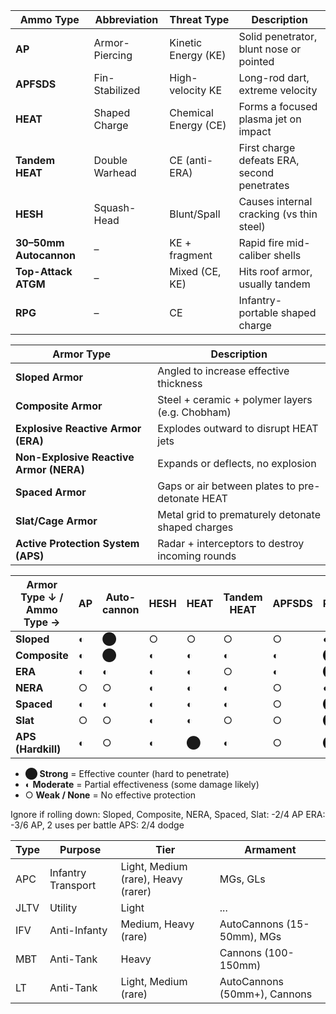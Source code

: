 | **Ammo Type**          | **Abbreviation** | **Threat Type**      | Description                                 |
| ---------------------- | ---------------- | -------------------- | ------------------------------------------- |
| **AP**                 | Armor-Piercing   | Kinetic Energy (KE)  | Solid penetrator, blunt nose or pointed     |
| **APFSDS**             | Fin-Stabilized   | High-velocity KE     | Long-rod dart, extreme velocity             |
| **HEAT**               | Shaped Charge    | Chemical Energy (CE) | Forms a focused plasma jet on impact        |
| **Tandem HEAT**        | Double Warhead   | CE (anti-ERA)        | First charge defeats ERA, second penetrates |
| **HESH**               | Squash-Head      | Blunt/Spall          | Causes internal cracking (vs thin steel)    |
| **30–50mm Autocannon** | –                | KE + fragment        | Rapid fire mid-caliber shells               |
| **Top-Attack ATGM**    | –                | Mixed (CE, KE)       | Hits  roof armor, usually tandem            |
| **RPG**                | –                | CE                   | Infantry-portable shaped charge             |

| **Armor Type**                          | Description                                       |
| --------------------------------------- | ------------------------------------------------- |
| **Sloped Armor**                        | Angled to increase effective thickness            |
| **Composite Armor**                     | Steel + ceramic + polymer layers (e.g. Chobham)   |
| **Explosive Reactive Armor (ERA)**      | Explodes outward to disrupt HEAT jets             |
| **Non-Explosive Reactive Armor (NERA)** | Expands or deflects, no explosion                 |
| **Spaced Armor**                        | Gaps or air between plates to pre-detonate HEAT   |
| **Slat/Cage Armor**                     | Metal grid to prematurely detonate shaped charges |
| **Active Protection System (APS)**      | Radar + interceptors to destroy incoming rounds   |

| **Armor Type ↓ / Ammo Type →** | AP  | Auto- cannon | HESH | HEAT | Tandem HEAT | APFSDS | RPG | Top-Attack ATGM |     |
| ------------------------------ | --- | ------------ | ---- | ---- | ----------- | ------ | --- | --------------- | --- |
| **Sloped**                     | ◐   | ⬤            | ○    | ○    | ○           | ○      | ◐   | ○               | 4   |
| **Composite**                  | ◐   | ⬤            | ◐    | ◐    | ◐           | ◐      | ⬤   | ○               | 9   |
| **ERA**                        | ◐   | ◐            | ◐    | ◐    | ○           | ◐      | ⬤   | ◐               | 8   |
| **NERA**                       | ○   | ○            | ◐    | ◐    | ◐           | ○      | ◐   | ○               | 4   |
| **Spaced**                     | ◐   | ◐            | ◐    | ◐    | ◐           | ○      | ⬤   | ○               | 7   |
| **Slat**                       | ○   | ○            | ◐    | ◐    | ○           | ○      | ⬤   | ○               | 4   |
| **APS (Hardkill)**             | ◐   | ○            | ◐    | ⬤    | ◐           | ○      | ⬤   | ⬤               |     |
- **⬤ Strong** = Effective counter (hard to penetrate)
- **◐ Moderate** = Partial effectiveness (some damage likely)
- ○ **Weak / None** = No effective protection

Ignore if rolling down:
Sloped, Composite, NERA, Spaced, Slat: -2/4 AP
ERA: -3/6 AP, 2 uses per battle
APS: 2/4 dodge

| Type | Purpose            | Tier                                | Armament                     |
| ---- | ------------------ | ----------------------------------- | ---------------------------- |
| APC  | Infantry Transport | Light, Medium (rare), Heavy (rarer) | MGs, GLs                     |
| JLTV | Utility            | Light                               | ...                          |
| IFV  | Anti-Infanty       | Medium, Heavy (rare)                | AutoCannons (15-50mm), MGs   |
| MBT  | Anti-Tank          | Heavy                               | Cannons (100-150mm)          |
| LT   | Anti-Tank          | Light, Medium (rare)                | AutoCannons (50mm+), Cannons |
